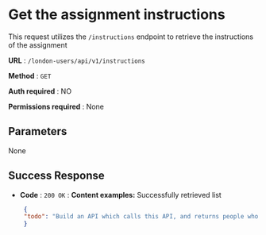# Get the assignment instructions

This request utilizes the `/instructions` endpoint to retrieve the instructions of the assignment

**URL** : `/london-users/api/v1/instructions`

**Method** : `GET`

**Auth required** : NO

**Permissions required** : None

## Parameters

None

## Success Response

* **Code** : `200 OK` : **Content examples:**  Successfully retrieved list

  ```json
   {
   "todo": "Build an API which calls this API, and returns people who are listed as either living in London, or whose current coordinates are within 50 miles of London. Push the answer to Github, and send us a link."
   }
  ```
